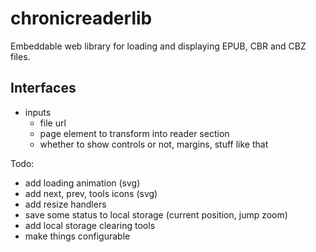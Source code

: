 # chronicreaderlib

Embeddable web library for loading and displaying EPUB, CBR and CBZ files.

## Interfaces

- inputs
    - file url
    - page element to transform into reader section
    - whether to show controls or not, margins, stuff like that

Todo:

- add loading animation (svg)
- add next, prev, tools icons (svg)
- add resize handlers
- save some status to local storage (current position, jump zoom)
- add local storage clearing tools
- make things configurable